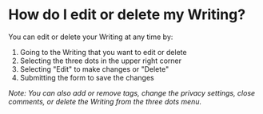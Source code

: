 # How do I edit or delete my Writing?

You can edit or delete your Writing at any time by:

1. Going to the Writing that you want to edit or delete
2. Selecting the three dots in the upper right corner
3. Selecting "Edit" to make changes or "Delete"
4. Submitting the form to save the changes

_Note: You can also add or remove tags, change the privacy settings, close comments, or delete the Writing from the three dots menu._
